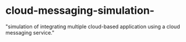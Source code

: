 # cloud-messaging-simulation-
"simulation of integrating multiple cloud-based application using a cloud messaging service."
